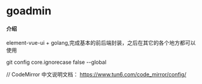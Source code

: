 # goadmin

#### 介绍

element-vue-ui + golang,完成基本的前后端封装，之后在其它的各个地方都可以使用

git config core.ignorecase false --global

// CodeMirror 中文说明文档： https://www.tun6.com/code_mirror/config/